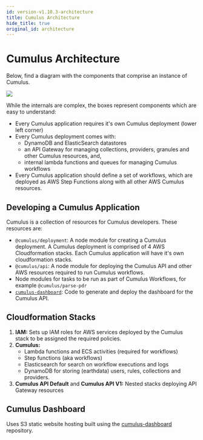 ```yaml
---
id: version-v1.10.3-architecture
title: Cumulus Architecture
hide_title: true
original_id: architecture
---
```


# Cumulus Architecture
Below, find a diagram with the components that comprise an instance of Cumulus.

![](assets/cumulus-arch-diagram.png)

While the internals are complex, the boxes represent components which are easy to understand:

* Every Cumulus application requires it's own Cumulus deployment (lower left corner)
* Every Cumulus deployment comes with:
    * DynamoDB and ElasticSearch datastores
    * an API Gateway for managing collections, providers, granules and other Cumulus resources, and,
    * internal lambda functions and queues for managing Cumulus workflows
* Every Cumulus application should define a set of workflows, which are deployed as AWS Step Functions along with all other AWS Cumulus resources.

## Developing a Cumulus Application

Cumulus is a collection of resources for Cumulus developers. These resources are:

* `@cumulus/deployment`: A node module for creating a Cumulus deployment. A Cumulus deployment is comprised of 4 AWS Cloudformation stacks. Each Cumulus application will have it's own cloudformation stacks.
* `@cumulus/api`: A node module for deploying the Cumulus API and other AWS resources required to run Cumulus workflows.
* Node modules for tasks to be run as part of Cumulus Workflows, for example `@cumulus/parse-pdr`
* [`cumulus-dashboard`](https://github.com/nasa/cumulus-dashboard): Code to generate and deploy the dashboard for the Cumulus API.

## Cloudformation Stacks

1. **IAM:** Sets up IAM roles for AWS services deployed by the Cumulus stack to be assigned the required policies.
2. **Cumulus:**
    * Lambda functions and ECS activities (required for workflows)
    * Step functions (aka workflows)
    * Elasticsearch for search on workflow executions and logs
    * DynamoDB for storing (earthdata) users, rules, collections and providers.
3. **Cumulus API Default** and **Cumulus API V1:** Nested stacks deploying API Gateway resources


## Cumulus Dashboard

Uses S3 static website hosting built using the [cumulus-dashboard](https://github.com/nasa/cumulus-dashboard) repository.
